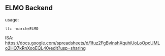 ## ELMO Backend
usage:

```
llc -march=ELMO 
```
ISA: https://docs.google.com/spreadsheets/d/1fuz2FgBvlnshXquhiUoLoOpcUMLo2HQ7kRnXooEQL40/edit?usp=sharing
